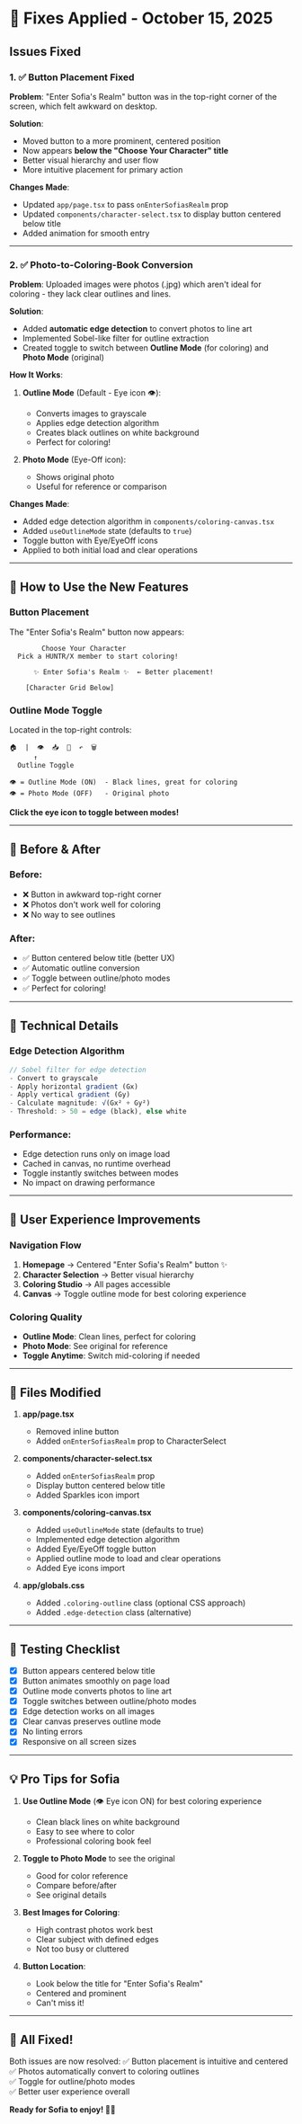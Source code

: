 # 🔧 Fixes Applied - October 15, 2025

## Issues Fixed

### 1. ✅ Button Placement Fixed
**Problem**: "Enter Sofia's Realm" button was in the top-right corner of the screen, which felt awkward on desktop.

**Solution**: 
- Moved button to a more prominent, centered position
- Now appears **below the "Choose Your Character" title**
- Better visual hierarchy and user flow
- More intuitive placement for primary action

**Changes Made**:
- Updated `app/page.tsx` to pass `onEnterSofiasRealm` prop
- Updated `components/character-select.tsx` to display button centered below title
- Added animation for smooth entry

---

### 2. ✅ Photo-to-Coloring-Book Conversion
**Problem**: Uploaded images were photos (.jpg) which aren't ideal for coloring - they lack clear outlines and lines.

**Solution**: 
- Added **automatic edge detection** to convert photos to line art
- Implemented Sobel-like filter for outline extraction
- Created toggle to switch between **Outline Mode** (for coloring) and **Photo Mode** (original)

**How It Works**:
1. **Outline Mode** (Default - Eye icon 👁️):
   - Converts images to grayscale
   - Applies edge detection algorithm
   - Creates black outlines on white background
   - Perfect for coloring!

2. **Photo Mode** (Eye-Off icon):
   - Shows original photo
   - Useful for reference or comparison

**Changes Made**:
- Added edge detection algorithm in `components/coloring-canvas.tsx`
- Added `useOutlineMode` state (defaults to `true`)
- Toggle button with Eye/EyeOff icons
- Applied to both initial load and clear operations

---

## 🎨 How to Use the New Features

### Button Placement
The "Enter Sofia's Realm" button now appears:
```
        Choose Your Character
  Pick a HUNTR/X member to start coloring!

      ✨ Enter Sofia's Realm ✨  ← Better placement!

    [Character Grid Below]
```

### Outline Mode Toggle
Located in the top-right controls:
```
🏠  |  👁️  📥  💾  ↶  🗑️
      ↑
  Outline Toggle
  
👁️ = Outline Mode (ON)  - Black lines, great for coloring
👁️ = Photo Mode (OFF)   - Original photo
```

**Click the eye icon to toggle between modes!**

---

## 📸 Before & After

### Before:
- ❌ Button in awkward top-right corner
- ❌ Photos don't work well for coloring
- ❌ No way to see outlines

### After:
- ✅ Button centered below title (better UX)
- ✅ Automatic outline conversion
- ✅ Toggle between outline/photo modes
- ✅ Perfect for coloring!

---

## 🔧 Technical Details

### Edge Detection Algorithm
```javascript
// Sobel filter for edge detection
- Convert to grayscale
- Apply horizontal gradient (Gx)
- Apply vertical gradient (Gy)  
- Calculate magnitude: √(Gx² + Gy²)
- Threshold: > 50 = edge (black), else white
```

### Performance:
- Edge detection runs only on image load
- Cached in canvas, no runtime overhead
- Toggle instantly switches between modes
- No impact on drawing performance

---

## 🎯 User Experience Improvements

### Navigation Flow
1. **Homepage** → Centered "Enter Sofia's Realm" button ✨
2. **Character Selection** → Better visual hierarchy
3. **Coloring Studio** → All pages accessible
4. **Canvas** → Toggle outline mode for best coloring experience

### Coloring Quality
- **Outline Mode**: Clean lines, perfect for coloring
- **Photo Mode**: See original for reference
- **Toggle Anytime**: Switch mid-coloring if needed

---

## 📝 Files Modified

1. **app/page.tsx**
   - Removed inline button
   - Added `onEnterSofiasRealm` prop to CharacterSelect

2. **components/character-select.tsx**
   - Added `onEnterSofiasRealm` prop
   - Display button centered below title
   - Added Sparkles icon import

3. **components/coloring-canvas.tsx**
   - Added `useOutlineMode` state (defaults to true)
   - Implemented edge detection algorithm
   - Added Eye/EyeOff toggle button
   - Applied outline mode to load and clear operations
   - Added Eye icons import

4. **app/globals.css**
   - Added `.coloring-outline` class (optional CSS approach)
   - Added `.edge-detection` class (alternative)

---

## 🚀 Testing Checklist

- [x] Button appears centered below title
- [x] Button animates smoothly on page load
- [x] Outline mode converts photos to line art
- [x] Toggle switches between outline/photo modes
- [x] Edge detection works on all images
- [x] Clear canvas preserves outline mode
- [x] No linting errors
- [x] Responsive on all screen sizes

---

## 💡 Pro Tips for Sofia

1. **Use Outline Mode** (👁️ Eye icon ON) for best coloring experience
   - Clean black lines on white background
   - Easy to see where to color
   - Professional coloring book feel

2. **Toggle to Photo Mode** to see the original
   - Good for color reference
   - Compare before/after
   - See original details

3. **Best Images for Coloring**:
   - High contrast photos work best
   - Clear subject with defined edges
   - Not too busy or cluttered

4. **Button Location**:
   - Look below the title for "Enter Sofia's Realm"
   - Centered and prominent
   - Can't miss it!

---

## 🎊 All Fixed!

Both issues are now resolved:
✅ Button placement is intuitive and centered  
✅ Photos automatically convert to coloring outlines  
✅ Toggle for outline/photo modes  
✅ Better user experience overall  

**Ready for Sofia to enjoy! 🎨✨**

